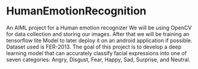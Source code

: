 # HumanEmotionRecognition
An AIML project for a Human emotion recognizer 
We will be using OpenCV for data collection and storing our images. 
After that we will be training an tensorflow lite Model to later deploy it on an android application if possible. 
Dataset used is FER-2013.
The goal of this project is to develop a deep learning model that can accurately classify facial expressions into one of seven categories: Angry, Disgust, Fear, Happy, Sad, Surprise, and Neutral.
